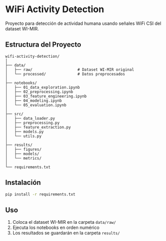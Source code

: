 # WiFi Activity Detection

Proyecto para detección de actividad humana usando señales WiFi CSI del dataset WI-MIR.

## Estructura del Proyecto

```
wifi-activity-detection/
│
├── data/
│   ├── raw/                    # Dataset WI-MIR original
│   └── processed/              # Datos preprocesados
│
├── notebooks/
│   ├── 01_data_exploration.ipynb
│   ├── 02_preprocessing.ipynb
│   ├── 03_feature_engineering.ipynb
│   ├── 04_modeling.ipynb
│   └── 05_evaluation.ipynb
│
├── src/
│   ├── data_loader.py
│   ├── preprocessing.py
│   ├── feature_extraction.py
│   ├── models.py
│   └── utils.py
│
├── results/
│   ├── figures/
│   ├── models/
│   └── metrics/
│
└── requirements.txt
```

## Instalación

```bash
pip install -r requirements.txt
```

## Uso

1. Coloca el dataset WI-MIR en la carpeta `data/raw/`
2. Ejecuta los notebooks en orden numérico
3. Los resultados se guardarán en la carpeta `results/`

